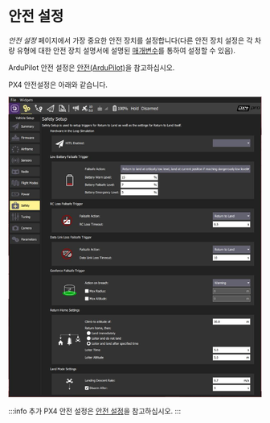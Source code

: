 # 안전 설정

_안전 설정_ 페이지에서 가장 중요한 안전 장치를 설정합니다(다른 안전 장치 설정은 각 차량 유형에 대한 안전 장치 설명서에 설명된 [매개변수](../setup_view/parameters.md)를 통하여 설정할 수 있음).

ArduPilot 안전 설정은 [안전(ArduPilot)](../setup_view/safety_ardupilot.md)을 참고하십시오.

PX4 안전설정은 아래와 같습니다.

![안전 설정 - PX4](../../../assets/setup/px4_safety.jpg)

:::info
추가 PX4 안전 설정은 [안전 설정](https://docs.px4.io/en/config/safety.html)을 참고하십시오.
:::
